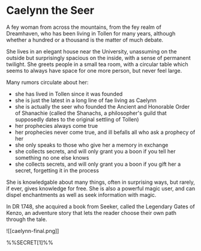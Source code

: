 # Caelynn the Seer

A fey woman from across the mountains, from the fey realm of Dreamhaven, who has been living in Tollen for many years, although whether a hundred or a thousand is the matter of much debate. 

She lives in an elegant house near the University, unassuming on the outside but surprisingly spacious on the inside, with a sense of permanent twilight. She greets people in a small tea room, with a circular table which seems to always have space for one more person, but never feel large.

Many rumors circulate about her:
- she has lived in Tollen since it was founded
- she is just the latest in a long line of fae living as Caelynn
- she is actually the seer who founded the Ancient and Honorable Order of Shanachie (called the Shanachs, a philosopher's guild that supposedly dates to the original settling of Tollen)
- her prophecies always come true
- her prophecies never come true, and ill befalls all who ask a prophecy of her
- she only speaks to those who give her a memory in exchange
- she collects secrets, and will only grant you a boon if you tell her something no one else knows
- she collects secrets, and will only grant you a boon if you gift her a secret, forgetting it in the process

She is knowledgable about many things, often in surprising ways, but rarely, if ever, gives knowledge for free. She is also a powerful magic user, and can dispel enchantments as well as seek information with magic.

In DR 1748, she acquired a book from Seeker, called the Legendary Gates of Kenzo, an adventure story that lets the reader choose their own path through the tale. 

![[caelynn-final.png]]


%%SECRET[1]%%